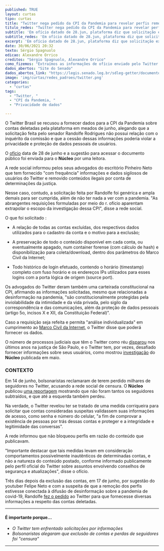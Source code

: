 ```yaml
---
published: TRUE
layout: curtas
tipo: curtas
title: "Twitter nega pedido da CPI da Pandemia para revelar perfis removidos"
titulo_redes: "Twitter nega pedido da CPI da Pandemia para revelar perfis removidos"
subtitle: 'Em ofício datado de 28.jun, plataforma diz que solicitação extrapola investigação da comissão'
subtitle_redes: 'Em ofício datado de 28.jun, plataforma diz que solicitação extrapola investigação da comissão'
excerpt: 'Em ofício datado de 28.jun, plataforma diz que solicitação extrapola investigação da comissã'
date: 30/06/2021 20:32
texto: Sérgio Spagnuolo
edicao: Alexandre Orrico
creditos: "Sérgio Spagnuolo, Alexandre Orrico"
como_fizemos: "Extraímos as informações de ofício enviado pelo Twitter à CPI da Pandemia. Não entramos em contato com o Senado nem com o Twitter antes de publicar."
dados_abertos: "Site do Senado"
dados_abertos_link: "https://legis.senado.leg.br/sdleg-getter/documento/download/908a96d9-2d86-4380-b111-8cc1c9fc2954"
image: 'img/curtas/redes_padroes/twitter.png'
categories:
  - "curtas"
tags:
  - "Twitter, "
  - "CPI da Pandemia, "
  - "Privacidade de dados"

---
```


O Twitter Brasil se recusou a fornecer dados para a CPI da Pandemia sobre contas deletadas pela plataforma em meados de junho, alegando que a solicitação feita pelo senador Randolfe Rodrigues não possui relação com o inquérito da comissão e que a cessão dessas informações poderia violar a privacidade e proteção de dados pessoais de usuários.

O [ofício](https://legis.senado.leg.br/sdleg-getter/documento/download/908a96d9-2d86-4380-b111-8cc1c9fc2954) data de 28 de junho e a sugestão para acessar o documento público foi enviada para o **Núcleo** por uma leitora.

A rede social informou pelos seus advogados do escritório Pinheiro Neto que tem fornecido "com frequência" informações e dados sigilosos de usuários do Twitter e removido conteúdos ilegais por conta de determinações da justiça.

Nesse caso, contudo, a solicitação feita por Randolfe foi genérica e ampla demais para ser cumprida, além de não ter nada a ver com a pandemia. "As abrangentes requisições formuladas por meio do r. ofício aparentam extrapolar o escopo da investigação dessa CPI", disse a rede social.

O que foi solicitado :

- A relação de todas as contas excluídas, dos respectivos dados utilizados para o cadastro da conta e o motivo para a exclusão;

- A preservação de todo o conteúdo disponível em cada conta, ou eventualmente apagado, num container forense (com cálculo de hash) e disponibilização para coleta/download, dentro dos parâmetros do Marco Civil da Internet;

- Todo histórico de login efetuado, contendo o horário (timestamp) completo com fuso horário e os endereços IPs utilizados para esses logins com a porta lógica de origem (source port).

Os advogados do Twitter deram também uma carteirada constitucional na CPI, afirmando as informações solicitadas, mesmo que relacionadas a desinformação na pandemia, "são constitucionalmente protegidas pela inviolabilidade da intimidade e da vida privada, pelo sigilo da correspondência e das comunicações, além da proteção de dados pessoais (artigo 5o, incisos X e XII, da Constituição Federal)".

Caso a requisição seja refeita e permita "análise individualizada" em cumprimento ao [Marco Civil da Internet](http://www.planalto.gov.br/ccivil_03/_ato2011-2014/2014/lei/l12965.htm), o Twitter disse que poderá fornecer os dados.

O número de processos judiciais que têm o Twitter como réu [disparou](https://nucleo.jor.br/curtas/2021-06-02-twitter-tjsp-processos-2020) nos últimos anos na justiça de São Paulo, e o Twitter tem, por vezes, desafiado fornecer informações sobre seus usuários, como mostrou [investigação](https://nucleo.jor.br/reportagem/2021-05-13-twitter-tjsp-processo-criminal) do **Núcleo** publicada em maio.

### CONTEXTO
Em 14 de junho, bolsonaristas reclamaram de terem perdido milhares de seguidores no Twitter, acusando a rede social de censura. O **Núcleo** publicou [uma reportagem](https://nucleo.jor.br/curtas/2021-06-14-twitter-direita-perdem-seguidores) mostrando que não foram tantos os seguidores subtraídos, e que até a esquerda também perdeu.

Na verdade, o Twitter revelou ter se tratado de uma medida corriqueira para solicitar que contas consideradas suspeitas validassem suas informações de acesso, como senha e número do celular, "a fim de comprovar a existência de pessoas por trás dessas contas e proteger e a integridade e legitimidade das conversas".

A rede informou que não bloqueou perfis em razão do conteúdo que publicavam.

"Importante destacar que tais medidas levam em consideração comportamentos possivelmente inautênticos de determinadas contas, e não a natureza do conteúdo postado, conforme informado publicamente pelo perfil oficial do Twitter sobre assuntos envolvendo conselhos de segurança e atualizações", disse o ofício.

Três dias depois da exclusão das contas, em 17 de junho, por sugestão do youtuber Felipe Neto e com a suspeita de que a remoção dos perfis estivesse conectada à difusão de desinformação sobre a pandemia de covid-19, Randolfe [fez o pedido](https://www1.folha.uol.com.br/colunas/painelsa/2021/06/senador-acata-dica-de-felipe-neto-e-pede-que-twitter-entregue-dados-de-usuario-suspeito-a-cpi.shtml) ao Twitter para que fornecesse diversas informações a respeito das contas deletadas.


---

#### É importante porque...

- *O Twitter tem enfrentado solicitações por informações*
- *Bolsonaristas alegaram que exclusão de contas e perdas de seguidores foi "censura"*

---
